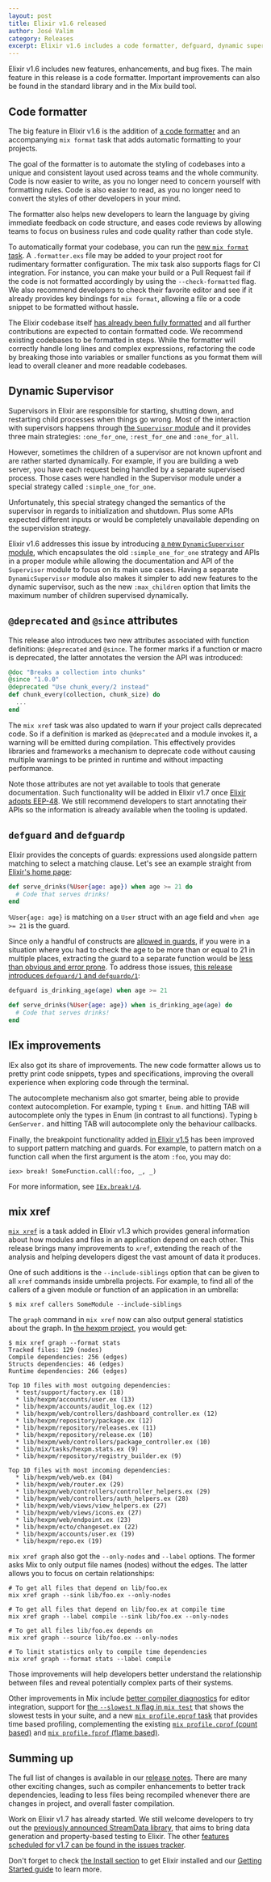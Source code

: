 ```yaml
---
layout: post
title: Elixir v1.6 released
author: José Valim
category: Releases
excerpt: Elixir v1.6 includes a code formatter, defguard, dynamic supervision and new module attributes that improves code quality and the developer experience
---
```


Elixir v1.6 includes new features, enhancements, and bug fixes. The main feature in this release is a code formatter. Important improvements can also be found in the standard library and in the Mix build tool.

## Code formatter

The big feature in Elixir v1.6 is the addition of [a code formatter](https://hexdocs.pm/elixir/Code.html#format_string!/2) and an accompanying `mix format` task that adds automatic formatting to your projects.

The goal of the formatter is to automate the styling of codebases into a unique and consistent layout used across teams and the whole community. Code is now easier to write, as you no longer need to concern yourself with formatting rules. Code is also easier to read, as you no longer need to convert the styles of other developers in your mind.

The formatter also helps new developers to learn the language by giving immediate feedback on code structure, and eases code reviews by allowing teams to focus on business rules and code quality rather than code style.

To automatically format your codebase, you can run the [new `mix format` task](https://hexdocs.pm/mix/Mix.Tasks.Format.html). A `.formatter.exs` file may be added to your project root for rudimentary formatter configuration. The mix task also supports flags for CI integration. For instance, you can make your build or a Pull Request fail if the code is not formatted accordingly by using the `--check-formatted` flag. We also recommend developers to check their favorite editor and see if it already provides key bindings for `mix format`, allowing a file or a code snippet to be formatted without hassle.

The Elixir codebase itself [has already been fully formatted](https://github.com/elixir-lang/elixir/issues/6643) and all further contributions are expected to contain formatted code. We recommend existing codebases to be formatted in steps. While the formatter will correctly handle long lines and complex expressions, refactoring the code by breaking those into variables or smaller functions as you format them will lead to overall cleaner and more readable codebases.

## Dynamic Supervisor

Supervisors in Elixir are responsible for starting, shutting down, and restarting child processes when things go wrong. Most of the interaction with supervisors happens through [the `Supervisor` module](https://hexdocs.pm/elixir/Supervisor.html) and it provides three main strategies: `:one_for_one`, `:rest_for_one` and `:one_for_all`.

However, sometimes the children of a supervisor are not known upfront and are rather started dynamically. For example, if you are building a web server, you have each request being handled by a separate supervised process. Those cases were handled in the Supervisor module under a special strategy called `:simple_one_for_one`.

Unfortunately, this special strategy changed the semantics of the supervisor in regards to initialization and shutdown. Plus some APIs expected different inputs or would be completely unavailable depending on the supervision strategy.

Elixir v1.6 addresses this issue by introducing [a new `DynamicSupervisor` module](https://hexdocs.pm/elixir/DynamicSupervisor.html), which encapsulates the old `:simple_one_for_one` strategy and APIs in a proper module while allowing the documentation and API of the `Supervisor` module to focus on its main use cases. Having a separate `DynamicSupervisor` module also makes it simpler to add new features to the dynamic supervisor, such as the new `:max_children` option that limits the maximum number of children supervised dynamically.

## `@deprecated` and `@since` attributes

This release also introduces two new attributes associated with function definitions: `@deprecated` and `@since`. The former marks if a function or macro is deprecated, the latter annotates the version the API was introduced:

```elixir
@doc "Breaks a collection into chunks"
@since "1.0.0"
@deprecated "Use chunk_every/2 instead"
def chunk_every(collection, chunk_size) do
  ...
end
```

The `mix xref` task was also updated to warn if your project calls deprecated code. So if a definition is marked as `@deprecated` and a module invokes it, a warning will be emitted during compilation. This effectively provides libraries and frameworks a mechanism to deprecate code without causing multiple warnings to be printed in runtime and without impacting performance.

Note those attributes are not yet available to tools that generate documentation. Such functionality will be added in Elixir v1.7 once [Elixir adopts EEP-48](https://github.com/elixir-lang/elixir/issues/7198). We still recommend developers to start annotating their APIs so the information is already available when the tooling is updated.

## `defguard` and `defguardp`

Elixir provides the concepts of guards: expressions used alongside pattern matching to select a matching clause. Let's see an example straight from [Elixir's home page](https://elixir-lang.org):

```elixir
def serve_drinks(%User{age: age}) when age >= 21 do
  # Code that serves drinks!
end
```

`%User{age: age}` is matching on a `User` struct with an age field and `when age >= 21` is the guard.

Since only a handful of constructs are [allowed in guards](https://hexdocs.pm/elixir/guards.html#content), if you were in a situation where you had to check the age to be more than or equal to 21 in multiple places, extracting the guard to a separate function would be [less than obvious and error prone](https://github.com/elixir-lang/elixir/issues/2469). To address those issues, [this release introduces `defguard/1` and `defguardp/1`](https://hexdocs.pm/elixir/Kernel.html#defguard/1):

```elixir
defguard is_drinking_age(age) when age >= 21

def serve_drinks(%User{age: age}) when is_drinking_age(age) do
  # Code that serves drinks!
end
```

## IEx improvements

IEx also got its share of improvements. The new code formatter allows us to pretty print code snippets, types and specifications, improving the overall experience when exploring code through the terminal.

The autocomplete mechanism also got smarter, being able to provide context autocompletion. For example, typing `t Enum.` and hitting TAB will autocomplete only the types in Enum (in contrast to all functions). Typing `b GenServer.` and hitting TAB will autocomplete only the behaviour callbacks.

Finally, the breakpoint functionality added [in Elixir v1.5](https://elixir-lang.org/blog/2017/07/25/elixir-v1-5-0-released/) has been improved to support pattern matching and guards. For example, to pattern match on a function call when the first argument is the atom `:foo`, you may do:

```
iex> break! SomeFunction.call(:foo, _, _)
```

For more information, see [`IEx.break!/4`](https://hexdocs.pm/iex/IEx.html#break!/4).

## mix xref

[`mix xref`](https://hexdocs.pm/mix/Mix.Tasks.Xref.html) is a task added in Elixir v1.3 which provides general information about how modules and files in an application depend on each other. This release brings many improvements to `xref`, extending the reach of the analysis and helping developers digest the vast amount of data it produces.

One of such additions is the `--include-siblings` option that can be given to all `xref` commands inside umbrella projects. For example, to find all of the callers of a given module or function of an application in an umbrella:

```
$ mix xref callers SomeModule --include-siblings
```

The `graph` command in `mix xref` now can also output general statistics about the graph. In [the hexpm project](https://github.com/hexpm/hexpm), you would get:

```
$ mix xref graph --format stats
Tracked files: 129 (nodes)
Compile dependencies: 256 (edges)
Structs dependencies: 46 (edges)
Runtime dependencies: 266 (edges)

Top 10 files with most outgoing dependencies:
  * test/support/factory.ex (18)
  * lib/hexpm/accounts/user.ex (13)
  * lib/hexpm/accounts/audit_log.ex (12)
  * lib/hexpm/web/controllers/dashboard_controller.ex (12)
  * lib/hexpm/repository/package.ex (12)
  * lib/hexpm/repository/releases.ex (11)
  * lib/hexpm/repository/release.ex (10)
  * lib/hexpm/web/controllers/package_controller.ex (10)
  * lib/mix/tasks/hexpm.stats.ex (9)
  * lib/hexpm/repository/registry_builder.ex (9)

Top 10 files with most incoming dependencies:
  * lib/hexpm/web/web.ex (84)
  * lib/hexpm/web/router.ex (29)
  * lib/hexpm/web/controllers/controller_helpers.ex (29)
  * lib/hexpm/web/controllers/auth_helpers.ex (28)
  * lib/hexpm/web/views/view_helpers.ex (27)
  * lib/hexpm/web/views/icons.ex (27)
  * lib/hexpm/web/endpoint.ex (23)
  * lib/hexpm/ecto/changeset.ex (22)
  * lib/hexpm/accounts/user.ex (19)
  * lib/hexpm/repo.ex (19)
```

`mix xref graph` also got the `--only-nodes` and `--label` options. The former asks Mix to only output file names (nodes) without the edges. The latter allows you to focus on certain relationships:

```
# To get all files that depend on lib/foo.ex
mix xref graph --sink lib/foo.ex --only-nodes

# To get all files that depend on lib/foo.ex at compile time
mix xref graph --label compile --sink lib/foo.ex --only-nodes

# To get all files lib/foo.ex depends on
mix xref graph --source lib/foo.ex --only-nodes

# To limit statistics only to compile time dependencies
mix xref graph --format stats --label compile
```

Those improvements will help developers better understand the relationship between files and reveal potentially complex parts of their systems.

Other improvements in Mix include [better compiler diagnostics](https://hexdocs.pm/mix/Mix.Task.Compiler.html) for editor integration, support for [the `--slowest N` flag in `mix test`](https://hexdocs.pm/mix/Mix.Tasks.Test.html) that shows the slowest tests in your suite, and a new [`mix profile.eprof` task](https://hexdocs.pm/mix/Mix.Tasks.Eprof.html) that provides time based profiling, complementing the existing [`mix profile.cprof` (count based)](https://hexdocs.pm/mix/Mix.Tasks.Cprof.html) and [`mix profile.fprof` (flame based)](https://hexdocs.pm/mix/Mix.Tasks.Fprof.html).

## Summing up

The full list of changes is available in our [release notes](https://github.com/elixir-lang/elixir/releases/tag/v1.6.0). There are many other exciting changes, such as compiler enhancements to better track dependencies, leading to less files being recompiled whenever there are changes in project, and overall faster compilation.

Work on Elixir v1.7 has already started. We still welcome developers to try out the [previously announced StreamData library](https://elixir-lang.org/blog/2017/10/31/stream-data-property-based-testing-and-data-generation-for-elixir/), that aims to bring data generation and property-based testing to Elixir. The other [features scheduled for v1.7 can be found in the issues tracker](https://github.com/elixir-lang/elixir/issues).

Don't forget to check [the Install section](/install.html) to get Elixir installed and our [Getting Started guide](http://elixir-lang.org/getting-started/introduction.html) to learn more.
